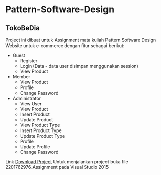 # Pattern-Software-Design

## TokoBeDia
Project ini dibuat untuk Assignment mata kuliah Pattern Software Design 
Website untuk e-commerce dengan fitur sebagai berikut:
* Guest
  * Register
  * Login (Data - data user disimpan menggunakan session)
  * View Product
* Member
   * View Product
   * Profile
   * Change Password
* Administrator
   * View User
   * View Product
   * Insert Product
   * Update Product
   * View Product Type
   * Insert Product Type
   * Update Product Type
   * Profile
   * Update Profile
   * Change Password

Link [Download Project](https://drive.google.com/file/d/1XZB1thZJcexwLuw_ycZbD4r2O3rANK1c/view?usp=sharing)
Untuk menjalankan project buka file 2201762976_Assignment pada Visual Studio 2015
